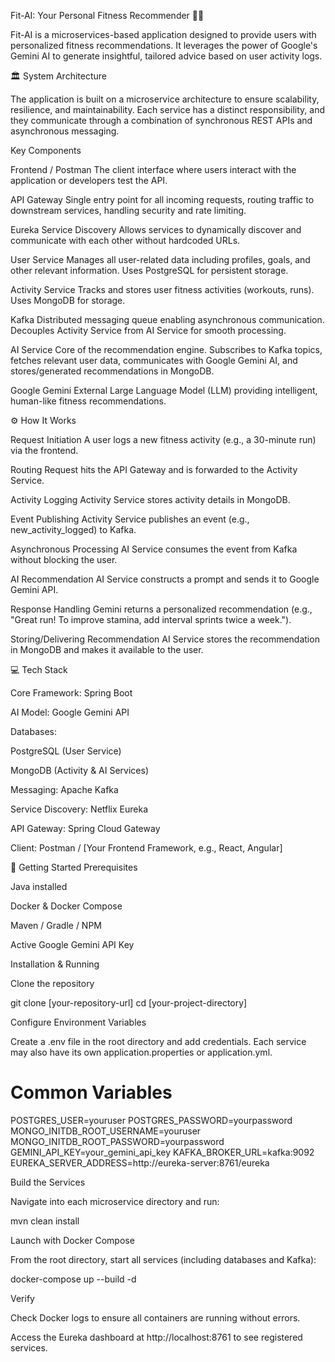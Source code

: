 Fit-AI: Your Personal Fitness Recommender 🏋️‍♂️

Fit-AI is a microservices-based application designed to provide users with personalized fitness recommendations. It leverages the power of Google's Gemini AI to generate insightful, tailored advice based on user activity logs.

🏛️ System Architecture

The application is built on a microservice architecture to ensure scalability, resilience, and maintainability. Each service has a distinct responsibility, and they communicate through a combination of synchronous REST APIs and asynchronous messaging.

Key Components

Frontend / Postman
The client interface where users interact with the application or developers test the API.

API Gateway
Single entry point for all incoming requests, routing traffic to downstream services, handling security and rate limiting.

Eureka Service Discovery
Allows services to dynamically discover and communicate with each other without hardcoded URLs.

User Service
Manages all user-related data including profiles, goals, and other relevant information. Uses PostgreSQL for persistent storage.

Activity Service
Tracks and stores user fitness activities (workouts, runs). Uses MongoDB for storage.

Kafka
Distributed messaging queue enabling asynchronous communication. Decouples Activity Service from AI Service for smooth processing.

AI Service
Core of the recommendation engine. Subscribes to Kafka topics, fetches relevant user data, communicates with Google Gemini AI, and stores/generated recommendations in MongoDB.

Google Gemini
External Large Language Model (LLM) providing intelligent, human-like fitness recommendations.

⚙️ How It Works

Request Initiation
A user logs a new fitness activity (e.g., a 30-minute run) via the frontend.

Routing
Request hits the API Gateway and is forwarded to the Activity Service.

Activity Logging
Activity Service stores activity details in MongoDB.

Event Publishing
Activity Service publishes an event (e.g., new_activity_logged) to Kafka.

Asynchronous Processing
AI Service consumes the event from Kafka without blocking the user.

AI Recommendation
AI Service constructs a prompt and sends it to Google Gemini API.

Response Handling
Gemini returns a personalized recommendation (e.g., "Great run! To improve stamina, add interval sprints twice a week.").

Storing/Delivering Recommendation
AI Service stores the recommendation in MongoDB and makes it available to the user.

💻 Tech Stack

Core Framework: Spring Boot

AI Model: Google Gemini API

Databases:

PostgreSQL (User Service)

MongoDB (Activity & AI Services)

Messaging: Apache Kafka

Service Discovery: Netflix Eureka

API Gateway: Spring Cloud Gateway

Client: Postman / [Your Frontend Framework, e.g., React, Angular]

🔧 Getting Started
Prerequisites

Java installed

Docker & Docker Compose

Maven / Gradle / NPM

Active Google Gemini API Key

Installation & Running

Clone the repository

git clone [your-repository-url]
cd [your-project-directory]


Configure Environment Variables

Create a .env file in the root directory and add credentials. Each service may also have its own application.properties or application.yml.

# Common Variables
POSTGRES_USER=youruser
POSTGRES_PASSWORD=yourpassword
MONGO_INITDB_ROOT_USERNAME=youruser
MONGO_INITDB_ROOT_PASSWORD=yourpassword
GEMINI_API_KEY=your_gemini_api_key
KAFKA_BROKER_URL=kafka:9092
EUREKA_SERVER_ADDRESS=http://eureka-server:8761/eureka


Build the Services

Navigate into each microservice directory and run:

mvn clean install


Launch with Docker Compose

From the root directory, start all services (including databases and Kafka):

docker-compose up --build -d


Verify

Check Docker logs to ensure all containers are running without errors.

Access the Eureka dashboard at http://localhost:8761
 to see registered services.
